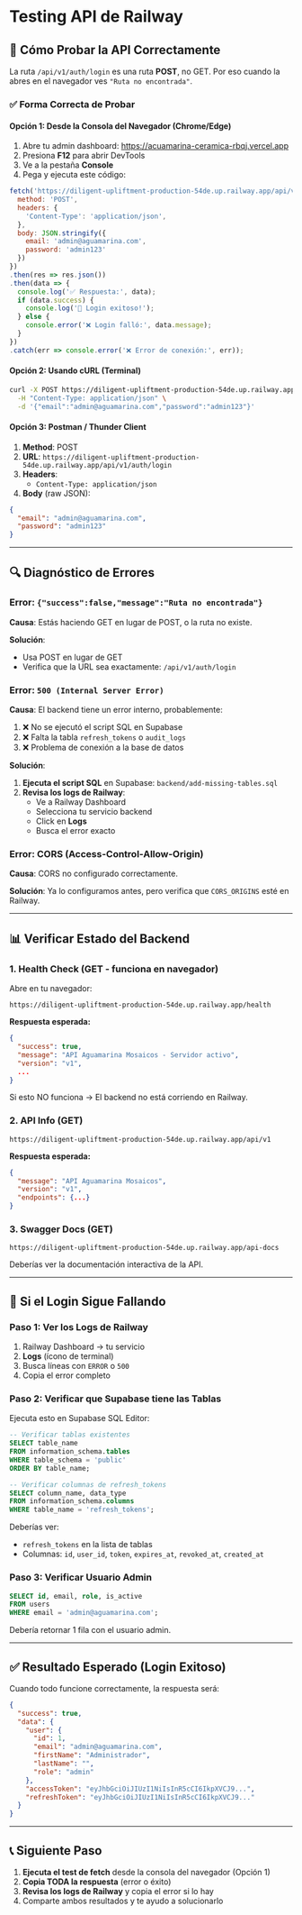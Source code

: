 # Testing API de Railway

## 🧪 Cómo Probar la API Correctamente

La ruta `/api/v1/auth/login` es una ruta **POST**, no GET. Por eso cuando la abres en el navegador ves `"Ruta no encontrada"`.

### ✅ Forma Correcta de Probar

#### Opción 1: Desde la Consola del Navegador (Chrome/Edge)

1. Abre tu admin dashboard: https://acuamarina-ceramica-rbqj.vercel.app
2. Presiona **F12** para abrir DevTools
3. Ve a la pestaña **Console**
4. Pega y ejecuta este código:

```javascript
fetch('https://diligent-upliftment-production-54de.up.railway.app/api/v1/auth/login', {
  method: 'POST',
  headers: {
    'Content-Type': 'application/json',
  },
  body: JSON.stringify({
    email: 'admin@aguamarina.com',
    password: 'admin123'
  })
})
.then(res => res.json())
.then(data => {
  console.log('✅ Respuesta:', data);
  if (data.success) {
    console.log('🎉 Login exitoso!');
  } else {
    console.error('❌ Login falló:', data.message);
  }
})
.catch(err => console.error('❌ Error de conexión:', err));
```

#### Opción 2: Usando cURL (Terminal)

```bash
curl -X POST https://diligent-upliftment-production-54de.up.railway.app/api/v1/auth/login \
  -H "Content-Type: application/json" \
  -d '{"email":"admin@aguamarina.com","password":"admin123"}'
```

#### Opción 3: Postman / Thunder Client

1. **Method**: POST
2. **URL**: `https://diligent-upliftment-production-54de.up.railway.app/api/v1/auth/login`
3. **Headers**:
   - `Content-Type: application/json`
4. **Body** (raw JSON):
```json
{
  "email": "admin@aguamarina.com",
  "password": "admin123"
}
```

---

## 🔍 Diagnóstico de Errores

### Error: `{"success":false,"message":"Ruta no encontrada"}`

**Causa**: Estás haciendo GET en lugar de POST, o la ruta no existe.

**Solución**:
- Usa POST en lugar de GET
- Verifica que la URL sea exactamente: `/api/v1/auth/login`

### Error: `500 (Internal Server Error)`

**Causa**: El backend tiene un error interno, probablemente:
1. ❌ No se ejecutó el script SQL en Supabase
2. ❌ Falta la tabla `refresh_tokens` o `audit_logs`
3. ❌ Problema de conexión a la base de datos

**Solución**:
1. **Ejecuta el script SQL** en Supabase: `backend/add-missing-tables.sql`
2. **Revisa los logs de Railway**:
   - Ve a Railway Dashboard
   - Selecciona tu servicio backend
   - Click en **Logs**
   - Busca el error exacto

### Error: CORS (Access-Control-Allow-Origin)

**Causa**: CORS no configurado correctamente.

**Solución**: Ya lo configuramos antes, pero verifica que `CORS_ORIGINS` esté en Railway.

---

## 📊 Verificar Estado del Backend

### 1. Health Check (GET - funciona en navegador)

Abre en tu navegador:
```
https://diligent-upliftment-production-54de.up.railway.app/health
```

**Respuesta esperada:**
```json
{
  "success": true,
  "message": "API Aguamarina Mosaicos - Servidor activo",
  "version": "v1",
  ...
}
```

Si esto NO funciona → El backend no está corriendo en Railway.

### 2. API Info (GET)

```
https://diligent-upliftment-production-54de.up.railway.app/api/v1
```

**Respuesta esperada:**
```json
{
  "message": "API Aguamarina Mosaicos",
  "version": "v1",
  "endpoints": {...}
}
```

### 3. Swagger Docs (GET)

```
https://diligent-upliftment-production-54de.up.railway.app/api-docs
```

Deberías ver la documentación interactiva de la API.

---

## 🚨 Si el Login Sigue Fallando

### Paso 1: Ver los Logs de Railway

1. Railway Dashboard → tu servicio
2. **Logs** (ícono de terminal)
3. Busca líneas con `ERROR` o `500`
4. Copia el error completo

### Paso 2: Verificar que Supabase tiene las Tablas

Ejecuta esto en Supabase SQL Editor:

```sql
-- Verificar tablas existentes
SELECT table_name
FROM information_schema.tables
WHERE table_schema = 'public'
ORDER BY table_name;

-- Verificar columnas de refresh_tokens
SELECT column_name, data_type
FROM information_schema.columns
WHERE table_name = 'refresh_tokens';
```

Deberías ver:
- `refresh_tokens` en la lista de tablas
- Columnas: `id`, `user_id`, `token`, `expires_at`, `revoked_at`, `created_at`

### Paso 3: Verificar Usuario Admin

```sql
SELECT id, email, role, is_active
FROM users
WHERE email = 'admin@aguamarina.com';
```

Debería retornar 1 fila con el usuario admin.

---

## ✅ Resultado Esperado (Login Exitoso)

Cuando todo funcione correctamente, la respuesta será:

```json
{
  "success": true,
  "data": {
    "user": {
      "id": 1,
      "email": "admin@aguamarina.com",
      "firstName": "Administrador",
      "lastName": "",
      "role": "admin"
    },
    "accessToken": "eyJhbGciOiJIUzI1NiIsInR5cCI6IkpXVCJ9...",
    "refreshToken": "eyJhbGciOiJIUzI1NiIsInR5cCI6IkpXVCJ9..."
  }
}
```

---

## 📞 Siguiente Paso

1. **Ejecuta el test de fetch** desde la consola del navegador (Opción 1)
2. **Copia TODA la respuesta** (error o éxito)
3. **Revisa los logs de Railway** y copia el error si lo hay
4. Comparte ambos resultados y te ayudo a solucionarlo
